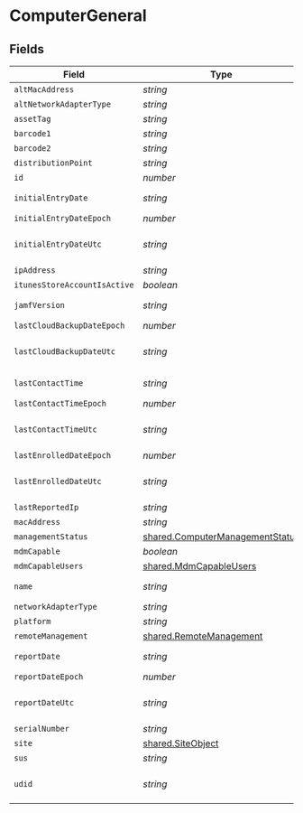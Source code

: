 # ComputerGeneral


## Fields

| Field                                                                              | Type                                                                               | Required                                                                           | Description                                                                        | Example                                                                            |
| ---------------------------------------------------------------------------------- | ---------------------------------------------------------------------------------- | ---------------------------------------------------------------------------------- | ---------------------------------------------------------------------------------- | ---------------------------------------------------------------------------------- |
| `altMacAddress`                                                                    | *string*                                                                           | :heavy_minus_sign:                                                                 | N/A                                                                                | E0:AC:CB:97:36:G4                                                                  |
| `altNetworkAdapterType`                                                            | *string*                                                                           | :heavy_minus_sign:                                                                 | N/A                                                                                | IEEE80211                                                                          |
| `assetTag`                                                                         | *string*                                                                           | :heavy_minus_sign:                                                                 | N/A                                                                                |                                                                                    |
| `barcode1`                                                                         | *string*                                                                           | :heavy_minus_sign:                                                                 | N/A                                                                                |                                                                                    |
| `barcode2`                                                                         | *string*                                                                           | :heavy_minus_sign:                                                                 | N/A                                                                                |                                                                                    |
| `distributionPoint`                                                                | *string*                                                                           | :heavy_minus_sign:                                                                 | N/A                                                                                |                                                                                    |
| `id`                                                                               | *number*                                                                           | :heavy_minus_sign:                                                                 | N/A                                                                                | 1                                                                                  |
| `initialEntryDate`                                                                 | *string*                                                                           | :heavy_minus_sign:                                                                 | N/A                                                                                | 2017-07-07 18:37:04                                                                |
| `initialEntryDateEpoch`                                                            | *number*                                                                           | :heavy_minus_sign:                                                                 | N/A                                                                                | 1499470624555                                                                      |
| `initialEntryDateUtc`                                                              | *string*                                                                           | :heavy_minus_sign:                                                                 | N/A                                                                                | 2017-07-07T18:37:04.555-0500                                                       |
| `ipAddress`                                                                        | *string*                                                                           | :heavy_minus_sign:                                                                 | N/A                                                                                | 10.1.1.1                                                                           |
| `itunesStoreAccountIsActive`                                                       | *boolean*                                                                          | :heavy_minus_sign:                                                                 | N/A                                                                                |                                                                                    |
| `jamfVersion`                                                                      | *string*                                                                           | :heavy_minus_sign:                                                                 | N/A                                                                                | 9.99.0-t1494340586                                                                 |
| `lastCloudBackupDateEpoch`                                                         | *number*                                                                           | :heavy_minus_sign:                                                                 | N/A                                                                                | 1499470624555                                                                      |
| `lastCloudBackupDateUtc`                                                           | *string*                                                                           | :heavy_minus_sign:                                                                 | N/A                                                                                | 2017-07-07T18:37:04.555-0500                                                       |
| `lastContactTime`                                                                  | *string*                                                                           | :heavy_minus_sign:                                                                 | N/A                                                                                | 2017-07-07 18:37:04                                                                |
| `lastContactTimeEpoch`                                                             | *number*                                                                           | :heavy_minus_sign:                                                                 | N/A                                                                                | 1499470624555                                                                      |
| `lastContactTimeUtc`                                                               | *string*                                                                           | :heavy_minus_sign:                                                                 | N/A                                                                                | 2017-07-07T18:37:04.555-0500                                                       |
| `lastEnrolledDateEpoch`                                                            | *number*                                                                           | :heavy_minus_sign:                                                                 | N/A                                                                                | 1499470624555                                                                      |
| `lastEnrolledDateUtc`                                                              | *string*                                                                           | :heavy_minus_sign:                                                                 | N/A                                                                                | 2017-07-07T18:37:04.555-0500                                                       |
| `lastReportedIp`                                                                   | *string*                                                                           | :heavy_minus_sign:                                                                 | N/A                                                                                | 192.0.0.1                                                                          |
| `macAddress`                                                                       | *string*                                                                           | :heavy_minus_sign:                                                                 | N/A                                                                                | E0:AC:CB:97:36:G4                                                                  |
| `managementStatus`                                                                 | [shared.ComputerManagementStatus](../../models/shared/computermanagementstatus.md) | :heavy_minus_sign:                                                                 | N/A                                                                                |                                                                                    |
| `mdmCapable`                                                                       | *boolean*                                                                          | :heavy_minus_sign:                                                                 | N/A                                                                                |                                                                                    |
| `mdmCapableUsers`                                                                  | [shared.MdmCapableUsers](../../models/shared/mdmcapableusers.md)                   | :heavy_minus_sign:                                                                 | N/A                                                                                |                                                                                    |
| `name`                                                                             | *string*                                                                           | :heavy_minus_sign:                                                                 | Name of computer                                                                   | Admins iMac                                                                        |
| `networkAdapterType`                                                               | *string*                                                                           | :heavy_minus_sign:                                                                 | N/A                                                                                | Ethernet                                                                           |
| `platform`                                                                         | *string*                                                                           | :heavy_minus_sign:                                                                 | N/A                                                                                | Mac                                                                                |
| `remoteManagement`                                                                 | [shared.RemoteManagement](../../models/shared/remotemanagement.md)                 | :heavy_minus_sign:                                                                 | N/A                                                                                |                                                                                    |
| `reportDate`                                                                       | *string*                                                                           | :heavy_minus_sign:                                                                 | N/A                                                                                | 2017-07-07 18:37:04                                                                |
| `reportDateEpoch`                                                                  | *number*                                                                           | :heavy_minus_sign:                                                                 | N/A                                                                                | 1499470624555                                                                      |
| `reportDateUtc`                                                                    | *string*                                                                           | :heavy_minus_sign:                                                                 | N/A                                                                                | 2017-07-07T18:37:04.555-0500                                                       |
| `serialNumber`                                                                     | *string*                                                                           | :heavy_minus_sign:                                                                 | N/A                                                                                | C02Q7KHTGFWF                                                                       |
| `site`                                                                             | [shared.SiteObject](../../models/shared/siteobject.md)                             | :heavy_minus_sign:                                                                 | N/A                                                                                |                                                                                    |
| `sus`                                                                              | *string*                                                                           | :heavy_minus_sign:                                                                 | N/A                                                                                |                                                                                    |
| `udid`                                                                             | *string*                                                                           | :heavy_minus_sign:                                                                 | N/A                                                                                | 55900BDC-347C-58B1-D249-F32244B11D30                                               |